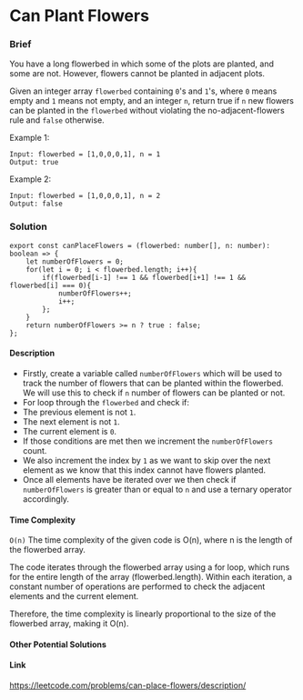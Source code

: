 # Can Plant Flowers

### Brief

You have a long flowerbed in which some of the plots are planted, and some are not. However, flowers cannot be planted in adjacent plots.

Given an integer array `flowerbed` containing `0`'s and `1`'s, where `0` means empty and `1` means not empty, and an integer `n`, return true if `n` new flowers can be planted in the `flowerbed` without violating the no-adjacent-flowers rule and `false` otherwise.

Example 1:

```
Input: flowerbed = [1,0,0,0,1], n = 1
Output: true
```

Example 2:

```
Input: flowerbed = [1,0,0,0,1], n = 2
Output: false
```

### Solution

```
export const canPlaceFlowers = (flowerbed: number[], n: number): boolean => {
    let numberOfFlowers = 0;
    for(let i = 0; i < flowerbed.length; i++){
        if(flowerbed[i-1] !== 1 && flowerbed[i+1] !== 1 && flowerbed[i] === 0){
            numberOfFlowers++;
            i++;
        };
    }
    return numberOfFlowers >= n ? true : false;
};
```

#### Description

- Firstly, create a variable called `numberOfFlowers` which will be used to track the number of flowers that can be planted within the flowerbed. We will use this to check if `n` number of flowers can be planted or not.
- For loop through the `flowerbed` and check if:
- The previous element is not `1`.
- The next element is not `1`.
- The current element is `0`.
- If those conditions are met then we increment the `numberOfFlowers` count.
- We also increment the index by `1` as we want to skip over the next element as we know that this index cannot have flowers planted.
- Once all elements have be iterated over we then check if `numberOfFlowers` is greater than or equal to `n` and use a ternary operator accordingly.

#### Time Complexity

`O(n)`
The time complexity of the given code is O(n), where n is the length of the flowerbed array.

The code iterates through the flowerbed array using a for loop, which runs for the entire length of the array (flowerbed.length). Within each iteration, a constant number of operations are performed to check the adjacent elements and the current element.

Therefore, the time complexity is linearly proportional to the size of the flowerbed array, making it O(n).

#### Other Potential Solutions

#### Link

https://leetcode.com/problems/can-place-flowers/description/
